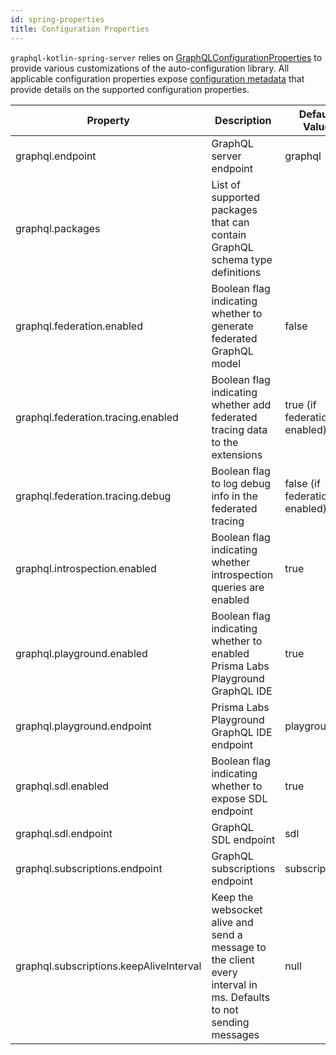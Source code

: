 ```yaml
---
id: spring-properties
title: Configuration Properties
---
```

`graphql-kotlin-spring-server` relies on [GraphQLConfigurationProperties](https://github.com/ExpediaGroup/graphql-kotlin/blob/master/servers/graphql-kotlin-spring-server/src/main/kotlin/com/expediagroup/graphql/server/spring/GraphQLConfigurationProperties.kt)
to provide various customizations of the auto-configuration library. All applicable configuration properties expose [configuration
metadata](https://docs.spring.io/spring-boot/docs/current/reference/html/configuration-metadata.html) that provide
details on the supported configuration properties.

| Property                                | Description                                                                                                      | Default Value |
| --------------------------------------- | ---------------------------------------------------------------------------------------------------------------- | ------------- |
| graphql.endpoint                        | GraphQL server endpoint                                                                                          | graphql       |
| graphql.packages                        | List of supported packages that can contain GraphQL schema type definitions                                      |               |
| graphql.federation.enabled              | Boolean flag indicating whether to generate federated GraphQL model                                              | false         |
| graphql.federation.tracing.enabled      | Boolean flag indicating whether add federated tracing data to the extensions                                     | true (if federation enabled) |
| graphql.federation.tracing.debug        | Boolean flag to log debug info in the federated tracing                                                          | false (if federation enabled) |
| graphql.introspection.enabled           | Boolean flag indicating whether introspection queries are enabled                                                | true          |
| graphql.playground.enabled              | Boolean flag indicating whether to enabled Prisma Labs Playground GraphQL IDE                                    | true          |
| graphql.playground.endpoint             | Prisma Labs Playground GraphQL IDE endpoint                                                                      | playground    |
| graphql.sdl.enabled                     | Boolean flag indicating whether to expose SDL endpoint                                                           | true          |
| graphql.sdl.endpoint                    | GraphQL SDL endpoint                                                                                             | sdl           |
| graphql.subscriptions.endpoint          | GraphQL subscriptions endpoint                                                                                   | subscriptions |
| graphql.subscriptions.keepAliveInterval | Keep the websocket alive and send a message to the client every interval in ms. Defaults to not sending messages | null          |
